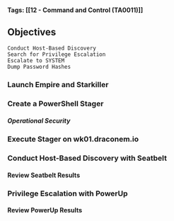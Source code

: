 #### Tags: [[12 - Command and Control (TA0011)]]

## Objectives
    Conduct Host-Based Discovery
    Search for Privilege Escalation
    Escalate to SYSTEM
    Dump Password Hashes

### Launch Empire and Starkiller


### Create a PowerShell Stager


##### Operational Security


### Execute Stager on wk01.draconem.io


### Conduct Host-Based Discovery with Seatbelt


#### Review Seatbelt Results


### Privilege Escalation with PowerUp


#### Review PowerUp Results